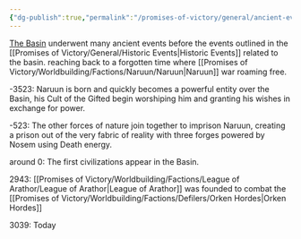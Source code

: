 ```yaml
---
{"dg-publish":true,"permalink":"/promises-of-victory/general/ancient-events/","title":"Ancient Events","noteIcon":"History","created":"","updated":""}
---
```



[The Basin](The%20Basin.md) underwent many ancient events before the events outlined in the [[Promises of Victory/General/Historic Events\|Historic Events]] related to the basin. reaching back to a forgotten time where [[Promises of Victory/Worldbuilding/Factions/Naruun/Naruun\|Naruun]] war roaming free.

-3523: Naruun is born and quickly becomes a powerful entity over the Basin, his Cult of the Gifted begin worshiping him and granting his wishes in exchange for power.

-523: The other forces of nature join together to imprison Naruun, creating a prison out of the very fabric of reality with three forges powered by Nosem using Death energy.

around 0: The first civilizations appear in the Basin.

2943: [[Promises of Victory/Worldbuilding/Factions/League of Arathor/League of Arathor\|League of Arathor]] was founded to combat the [[Promises of Victory/Worldbuilding/Factions/Defilers/Orken Hordes\|Orken Hordes]]

3039:  Today